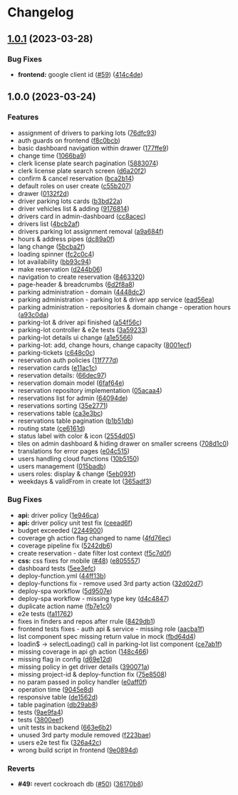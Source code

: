 # Changelog

## [1.0.1](https://github.com/mfratczak88/sps/compare/v1.0.0...v1.0.1) (2023-03-28)


### Bug Fixes

* **frontend:** google client id ([#59](https://github.com/mfratczak88/sps/issues/59)) ([414c4de](https://github.com/mfratczak88/sps/commit/414c4defdb679db0aefae5fb2b00c2d9dcc80021))

## 1.0.0 (2023-03-24)


### Features

* assignment of drivers to parking lots ([76dfc93](https://github.com/mfratczak88/sps/commit/76dfc93c92433fb553c51389580aec69de34dc69))
* auth guards on frontend ([f8c0bcb](https://github.com/mfratczak88/sps/commit/f8c0bcbceaa789342f92f30f00f410d1b9bce427))
* basic dashboard navigation within drawer ([177ffe9](https://github.com/mfratczak88/sps/commit/177ffe9f9136e005f36870c38e389a6322ad05d3))
* change time ([1066ba9](https://github.com/mfratczak88/sps/commit/1066ba9f077bcdddf7c4d97c8033ab797af8ab60))
* clerk license plate search pagination ([5883074](https://github.com/mfratczak88/sps/commit/58830740290395678f445d5a0e3556421920829a))
* clerk license plate search screen ([d6a20f2](https://github.com/mfratczak88/sps/commit/d6a20f2f24f91b9a648656c12a8badadd58f0843))
* confirm & cancel reservation ([bca2b14](https://github.com/mfratczak88/sps/commit/bca2b1428e2a5ffd996d77c8c30251165f245cbe))
* default roles on user create ([c55b207](https://github.com/mfratczak88/sps/commit/c55b2077baf1c8804c535b42ce2e7b6c7aca4b2e))
* drawer ([0132f2d](https://github.com/mfratczak88/sps/commit/0132f2d14588880400c3044c5b180b29e9dea900))
* driver parking lots cards ([b3bd22a](https://github.com/mfratczak88/sps/commit/b3bd22a5b34906a71ffbedf5c30a19cadf2b7fe6))
* driver vehicles list & adding ([9176814](https://github.com/mfratczak88/sps/commit/9176814abf71a1d0421bb6e6139ea8fce4f2abf1))
* drivers card in admin-dashboard ([cc8acec](https://github.com/mfratczak88/sps/commit/cc8acec7727ca40a122a515c88c231b4a2600d77))
* drivers list ([4bcb2af](https://github.com/mfratczak88/sps/commit/4bcb2afd6bf854c96ce65a3bf1d1c0f892390eed))
* drivers parking lot assignment removal ([a9a684f](https://github.com/mfratczak88/sps/commit/a9a684fda368e804c8d930603578476f49b05b0b))
* hours & address pipes ([dc89a0f](https://github.com/mfratczak88/sps/commit/dc89a0ff528bf0bc370da6985e9c9f5d0d8592f8))
* lang change ([5bcba2f](https://github.com/mfratczak88/sps/commit/5bcba2f8306ea53617b03a7b8223279f847736c0))
* loading spinner ([fc2c0c4](https://github.com/mfratczak88/sps/commit/fc2c0c4159b6e3ebbaa012d7be42ae076f0c83e6))
* lot availability ([bb93c94](https://github.com/mfratczak88/sps/commit/bb93c94dbd4b989836bce6838abffaf2e166a610))
* make reservation ([d244b06](https://github.com/mfratczak88/sps/commit/d244b06be4eddf2faa44833b5fe87105b244acb6))
* navigation to create reservation ([8463320](https://github.com/mfratczak88/sps/commit/84633203fa9cbd1668f4dc73419eaa58fc3a34e6))
* page-header & breadcrumbs ([6d2f8a8](https://github.com/mfratczak88/sps/commit/6d2f8a8a134557ba51625f7a23138c95e73ee833))
* parking administration - domain ([4448dc2](https://github.com/mfratczak88/sps/commit/4448dc2e9d8f62c3e759a003ac3f268c29bdb561))
* parking administration - parking lot & driver app service ([ead56ea](https://github.com/mfratczak88/sps/commit/ead56ead7707651fa951c50584da9b9736a0e68e))
* parking administration - repositories & domain change - operation hours ([a93c0da](https://github.com/mfratczak88/sps/commit/a93c0da25a401b4ad720c2df718a40d038bf8ecb))
* parking-lot & driver api finished ([a54f56c](https://github.com/mfratczak88/sps/commit/a54f56c19802be59e9e790794386dcbd02499b89))
* parking-lot controller & e2e tests ([3a59233](https://github.com/mfratczak88/sps/commit/3a59233bc9e4e1144d8cc7c2de67423bc69e450f))
* parking-lot details ui change ([a1e5566](https://github.com/mfratczak88/sps/commit/a1e5566e37d92415dc56685a166c47e80dd5a82f))
* parking-lot: add, change hours, change capacity ([8001ecf](https://github.com/mfratczak88/sps/commit/8001ecfa4db32d3d4795e25a9c2d9b30457da4f4))
* parking-tickets ([c648c0c](https://github.com/mfratczak88/sps/commit/c648c0c72ce712d61a6aaba8063ef1e12dba9f23))
* reservation auth policies ([11f777d](https://github.com/mfratczak88/sps/commit/11f777d238936743b64d09a0aefc005ba3ff6008))
* reservation cards ([e11ac1c](https://github.com/mfratczak88/sps/commit/e11ac1c38519a836b38ea3b1ab965259e5a56ae8))
* reservation details: ([66dec97](https://github.com/mfratczak88/sps/commit/66dec9732a5c0f8858b75aab2c63942ecfa65152))
* reservation domain model ([6faf64e](https://github.com/mfratczak88/sps/commit/6faf64e3145b96990fde43bbbb7ce9b7fe5b2b58))
* reservation repository implementation ([05acaa4](https://github.com/mfratczak88/sps/commit/05acaa413892c82a0c87a0ace560aa27a13104fc))
* reservations list for admin ([64094de](https://github.com/mfratczak88/sps/commit/64094de87460ab8ec0cd10329b101818bd4bf5df))
* reservations sorting ([35e2771](https://github.com/mfratczak88/sps/commit/35e2771978178a4e1bf979e8b77583de217adf36))
* reservations table ([ca3e3bc](https://github.com/mfratczak88/sps/commit/ca3e3bc56e6d93b494197216392fa92498e92eaa))
* reservations table pagination ([b1b51db](https://github.com/mfratczak88/sps/commit/b1b51dbf8db85a967f3b6cb4dd1fd18a7a83d03c))
* routing state ([ce6161d](https://github.com/mfratczak88/sps/commit/ce6161d3d6c1fb4e8d277f3c1bd8ca77a4a9be91))
* status label with color & icon ([2554d05](https://github.com/mfratczak88/sps/commit/2554d059d3c14f894531340e0e698902e90d949e))
* tiles on admin dashboard & hiding drawer on smaller screens ([708d1c0](https://github.com/mfratczak88/sps/commit/708d1c0978599e729e5a49a44183d3fec74b40ec))
* translations for error pages ([e04c515](https://github.com/mfratczak88/sps/commit/e04c515a05cb5f31bf72e57579e74322b48741c8))
* users handling cloud functions ([10b5150](https://github.com/mfratczak88/sps/commit/10b5150bbb67a7cb5037a66e1f789a0060cd0494))
* users management ([015badb](https://github.com/mfratczak88/sps/commit/015badbbccc85c679f01711af5cf1a27a66f5274))
* users roles: display & change ([5eb093f](https://github.com/mfratczak88/sps/commit/5eb093f24097449a4ec21afad7d5fb319b346636))
* weekdays & validFrom in create lot ([365adf3](https://github.com/mfratczak88/sps/commit/365adf392a1c9f2347595c474b9f954d3e6818c5))


### Bug Fixes

* **api:** driver policy ([1e946ca](https://github.com/mfratczak88/sps/commit/1e946ca2752b30689dc0ee597db22bccc6f2a59e))
* **api:** driver policy unit test fix ([ceead6f](https://github.com/mfratczak88/sps/commit/ceead6f985794eb20944267928cb8f8bfc5177e0))
* budget exceeded ([2244900](https://github.com/mfratczak88/sps/commit/2244900721affba882a7a578dbddbbd639521f7a))
* coverage gh action flag changed to name ([4fd76ec](https://github.com/mfratczak88/sps/commit/4fd76eca0563803d64881c06b54af5cf4cdccd01))
* coverage pipeline fix ([5242db6](https://github.com/mfratczak88/sps/commit/5242db6f067c2c8befc8c7677ce99d89576c3856))
* create reservation - date filter lost context ([f5c7d0f](https://github.com/mfratczak88/sps/commit/f5c7d0f0296f65b8bcd74ab740197539e7bd7e49))
* **css:** css fixes for mobile ([#48](https://github.com/mfratczak88/sps/issues/48)) ([e805557](https://github.com/mfratczak88/sps/commit/e805557bf6933fda66e18d5b052a2e4e02c43d37))
* dashboard tests ([5ee3efc](https://github.com/mfratczak88/sps/commit/5ee3efcc0a5a20647046944a3d3f5845579142ad))
* deploy-function.yml ([44ff13b](https://github.com/mfratczak88/sps/commit/44ff13b7724ba344fa192a3f54fd888e27a03363))
* deploy-functions fix - remove used 3rd party action ([32d02d7](https://github.com/mfratczak88/sps/commit/32d02d798f5b2432f11e6014c729eb08cd39441a))
* deploy-spa workflow ([5d9507e](https://github.com/mfratczak88/sps/commit/5d9507eec7468c1d7533b367a80352553e215cba))
* deploy-spa workflow - missing type key ([d4c4847](https://github.com/mfratczak88/sps/commit/d4c484780d8ae6576fbd482ce16c44961122b6bb))
* duplicate action name ([fb7e1c0](https://github.com/mfratczak88/sps/commit/fb7e1c0c9e3be06f22a846757c31b8d7e0e71dcc))
* e2e tests ([fa11762](https://github.com/mfratczak88/sps/commit/fa11762d8878346e5355b92181a9b64269fa7ad0))
* fixes in finders and repos after rrule ([8429db1](https://github.com/mfratczak88/sps/commit/8429db192904b05534a5b56b243793f8a11e5d4d))
* frontend tests fixes - auth api & service - missing role ([aacba1f](https://github.com/mfratczak88/sps/commit/aacba1f0be54f6281b50dc64706052cba1c506ab))
* list component spec missing return value in mock ([fbd64d4](https://github.com/mfratczak88/sps/commit/fbd64d4def229e10d833b8e1262dcf6c73b85356))
* loadin$ -&gt; selectLoading() call in parking-lot list component ([ce7ab1f](https://github.com/mfratczak88/sps/commit/ce7ab1fe791ac7ec5bc89cc79d88c3174bbc1c61))
* missing coverage in api gh action ([148c466](https://github.com/mfratczak88/sps/commit/148c466e08f1d236256d7f097da363625aca2d7e))
* missing flag in config ([d69e12d](https://github.com/mfratczak88/sps/commit/d69e12d4650d058e9363c96b68edfb495dafd642))
* missing policy in get driver details ([390071a](https://github.com/mfratczak88/sps/commit/390071a6aed9d8a35a98b57c29f3cc7b20a03772))
* missing project-id & deploy-function fix ([75e8508](https://github.com/mfratczak88/sps/commit/75e850881cb556f0b938ab01e2f6d15cccd2f67b))
* no param passed in policy handler ([e0aff0f](https://github.com/mfratczak88/sps/commit/e0aff0f3ff948e763fcc7aaba799abb95544927a))
* operation time ([9045e8d](https://github.com/mfratczak88/sps/commit/9045e8da662f4ef9755e877478d71202b09d3a2c))
* responsive table ([de1562d](https://github.com/mfratczak88/sps/commit/de1562d4e1f3e87d4b8c0782e1fcb0e6a4d58f9e))
* table pagination ([db29ab8](https://github.com/mfratczak88/sps/commit/db29ab87ea813d1500cb19a861f8267ec698eb9c))
* tests ([9ae9fa4](https://github.com/mfratczak88/sps/commit/9ae9fa4bb0a474335f8ec16f5970e7f24dcd95dc))
* tests ([3800eef](https://github.com/mfratczak88/sps/commit/3800eef072a505b320ee66df1e0feca13c8eb737))
* unit tests in backend ([663e6b2](https://github.com/mfratczak88/sps/commit/663e6b2b5f4eac9e93aced45d2262c3bc14ad99b))
* unused 3rd party module removed ([f223bae](https://github.com/mfratczak88/sps/commit/f223bae731c0229e497ee4ed4e46b5f6ec844c36))
* users e2e test fix ([326a42c](https://github.com/mfratczak88/sps/commit/326a42ccbe65ca19d30e6cc466b2034dea271410))
* wrong build script in frontend ([9e0894d](https://github.com/mfratczak88/sps/commit/9e0894d4027433a17b0db3fd2a16d52b57671078))


### Reverts

* **#49:** revert cockroach db ([#50](https://github.com/mfratczak88/sps/issues/50)) ([36170b8](https://github.com/mfratczak88/sps/commit/36170b83eb5b565f679cbea55a3884d3e55de117))
